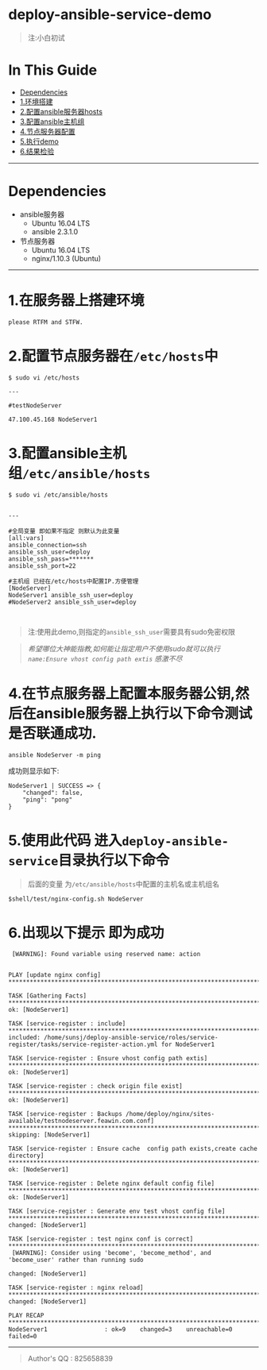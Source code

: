 # deploy-ansible-service-demo
>注:小白初试


In This Guide
===

* [Dependencies](#depend-A)
* [1.环境搭建](#environment-1)
* [2.配置ansible服务器hosts](#ansible-server-2)
* [3.配置ansible主机组](#host-and-hosts-3)
* [4.节点服务器配置](#node-4)
* [5.执行demo](#action-demo-5)
* [6.结果检验](#check-result-6)

---

<span id="depend-A">Dependencies</span>
===
* ansible服务器
    * Ubuntu 16.04 LTS
    * ansible 2.3.1.0
* 节点服务器
    * Ubuntu 16.04 LTS
    * nginx/1.10.3 (Ubuntu)

---

<span id="environment-1">1.在服务器上搭建环境</span>
=======================
```
please RTFM and STFW.

```

<span id="2ansible-server-2">2.配置节点服务器在`/etc/hosts`中</span>
================
```
$ sudo vi /etc/hosts

---

#testNodeServer

47.100.45.168 NodeServer1

```

<span id="host-and-hosts-3">3.配置ansible主机组`/etc/ansible/hosts`</span>
===============
```
$ sudo vi /etc/ansible/hosts


---

#全局变量 即如果不指定 则默认为此变量
[all:vars]
ansible_connection=ssh
ansible_ssh_user=deploy
ansible_ssh_pass=*******
ansible_ssh_port=22

#主机组 已经在/etc/hosts中配置IP.方便管理
[NodeServer]
NodeServer1 ansible_ssh_user=deploy
#NodeServer2 ansible_ssh_user=deploy



```
>注:使用此demo,则指定的`ansible_ssh_user`需要具有sudo免密权限

>*希望哪位大神能指教,如何能让指定用户不使用sudo就可以执行`name:Ensure vhost config path extis` 感激不尽*


<span id="node-4">4.在节点服务器上配置本服务器公钥,然后在ansible服务器上执行以下命令测试是否联通成功.</span>
======
```
ansible NodeServer -m ping

```

成功则显示如下:

```
NodeServer1 | SUCCESS => {
    "changed": false, 
    "ping": "pong"
}
```

<span id="action-demo-5">5.使用此代码 进入`deploy-ansible-service`目录执行以下命令</span>
===

>后面的变量 为`/etc/ansible/hosts`中配置的主机名或主机组名
```
$shell/test/nginx-config.sh NodeServer

```
<span id="check-result-6">6.出现以下提示 即为成功</span>
======

```
 [WARNING]: Found variable using reserved name: action


PLAY [update nginx config] **************************************************************************************************************************************************************************************

TASK [Gathering Facts] ******************************************************************************************************************************************************************************************
ok: [NodeServer1]

TASK [service-register : include] *******************************************************************************************************************************************************************************
included: /home/sunsj/deploy-ansible-service/roles/service-register/tasks/service-register-action.yml for NodeServer1

TASK [service-register : Ensure vhost config path extis] ********************************************************************************************************************************************************
ok: [NodeServer1]

TASK [service-register : check origin file exist] ***************************************************************************************************************************************************************
ok: [NodeServer1]

TASK [service-register : Backups /home/deploy/nginx/sites-available/testnodeserver.feawin.com.conf] *************************************************************************************************************
skipping: [NodeServer1]

TASK [service-register : Ensure cache  config path exists,create cache directory] *******************************************************************************************************************************
ok: [NodeServer1]

TASK [service-register : Delete nginx default config file] ******************************************************************************************************************************************************
ok: [NodeServer1]

TASK [service-register : Generate env test vhost config file] ***************************************************************************************************************************************************
changed: [NodeServer1]

TASK [service-register : test nginx conf is correct] ************************************************************************************************************************************************************
 [WARNING]: Consider using 'become', 'become_method', and 'become_user' rather than running sudo

changed: [NodeServer1]

TASK [service-register : nginx reload] **************************************************************************************************************************************************************************
changed: [NodeServer1]

PLAY RECAP ******************************************************************************************************************************************************************************************************
NodeServer1                : ok=9    changed=3    unreachable=0    failed=0 

```


------

>Author's QQ : 825658839
